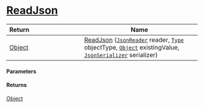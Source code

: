 # [ReadJson](./RectangleFConverter--ReadJson.md)



| <span>Return&nbsp;&nbsp;&nbsp;&nbsp;&nbsp;&nbsp;&nbsp;&nbsp;&nbsp;&nbsp;&nbsp;&nbsp;&nbsp;&nbsp;&nbsp;&nbsp;&nbsp;&nbsp;&nbsp;&nbsp;&nbsp;&nbsp;&nbsp;&nbsp;&nbsp;&nbsp;&nbsp;&nbsp;&nbsp;&nbsp;</span> | Name | 
| --- | --- | 
| [Object](https://docs.microsoft.com/en-us/dotnet/api/System.Object) | [ReadJson](./RectangleFConverter--ReadJson.md) ([`JsonReader`](./RectangleFConverter--ReadJson.md) reader, [`Type`](https://docs.microsoft.com/en-us/dotnet/api/System.Type) objectType, [`Object`](https://docs.microsoft.com/en-us/dotnet/api/System.Object) existingValue, [`JsonSerializer`](./RectangleFConverter--ReadJson.md) serializer) | 


#### Parameters

#### Returns
[Object](https://docs.microsoft.com/en-us/dotnet/api/System.Object)<br>
